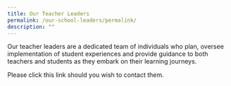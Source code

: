 ```yaml
---
title: Our Teacher Leaders
permalink: /our-school-leaders/permalink/
description: ""
---
```

Our teacher leaders are a dedicated team of individuals who plan, oversee implementation of student experiences and provide guidance to both teachers and students as they embark on their learning journeys. 

Please click this link should you wish to contact them.